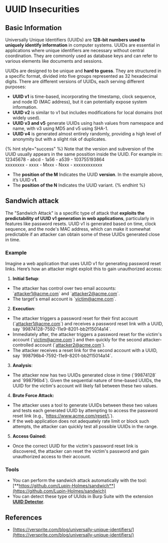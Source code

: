 # UUID Insecurities





## Basic Information

Universally Unique Identifiers (UUIDs) are **128-bit numbers used to uniquely identify information** in computer systems. UUIDs are essential in applications where unique identifiers are necessary without central coordination. They are commonly used as database keys and can refer to various elements like documents and sessions.

UUIDs are designed to be unique and **hard to guess**. They are structured in a specific format, divided into five groups represented as 32 hexadecimal digits. There are different versions of UUIDs, each serving different purposes:

* **UUID v1** is time-based, incorporating the timestamp, clock sequence, and node ID (MAC address), but it can potentially expose system information.
* **UUID v2** is similar to v1 but includes modifications for local domains (not widely used).
* **UUID v3 and v5** generate UUIDs using hash values from namespace and name, with v3 using MD5 and v5 using SHA-1.
* **UUID v4** is generated almost entirely randomly, providing a high level of anonymity but with a slight risk of duplicates.

{% hint style="success" %}
Note that the version and subversion of the UUID usually appears in the same possition inside the UUID. For example in:\
12345678 - abcd - 1a56 - a539 - 103755193864\
xxxxxxxx  - xxxx - Mxxx - Nxxx - xxxxxxxxxxxx

* The **position of the M** Indicates the UUID **version**. In the example above, it’s UUID v**1**.
* The **position of the N** Indicates the UUID variant.
{% endhint %}

## Sandwich attack

The "Sandwich Attack" is a specific type of attack that **exploits the predictability of UUID v1 generation in web applications**, particularly in features like password resets. UUID v1 is generated based on time, clock sequence, and the node's MAC address, which can make it somewhat predictable if an attacker can obtain some of these UUIDs generated close in time.

### Example

Imagine a web application that uses UUID v1 for generating password reset links. Here’s how an attacker might exploit this to gain unauthorized access:

1. **Initial Setup**:

* The attacker has control over two email accounts: \`attacker1@acme.com\` and \`attacker2@acme.com\`.
* The target's email account is \`victim@acme.com\`.

2. **Execution**:

* The attacker triggers a password reset for their first account (\`attacker1@acme.com\`) and receives a password reset link with a UUID, say \`99874128-7592-11e9-8201-bb2f15014a14\`.
* Immediately after, the attacker triggers a password reset for the victim's account (\`victim@acme.com\`) and then quickly for the second attacker-controlled account (\`attacker2@acme.com\`).
* The attacker receives a reset link for the second account with a UUID, say \`998796b4-7592-11e9-8201-bb2f15014a14\`.

3. **Analysis**:

* The attacker now has two UUIDs generated close in time (\`99874128\` and \`998796b4\`). Given the sequential nature of time-based UUIDs, the UUID for the victim's account will likely fall between these two values.

4. **Brute Force Attack:**

* The attacker uses a tool to generate UUIDs between these two values and tests each generated UUID by attempting to access the password reset link (e.g., \`https://www.acme.com/reset/\<generated-UUID>\`).
* If the web application does not adequately rate limit or block such attempts, the attacker can quickly test all possible UUIDs in the range.

5. **Access Gained:**

* Once the correct UUID for the victim's password reset link is discovered, the attacker can reset the victim's password and gain unauthorized access to their account.

### Tools

* You can perform the sandwich attack automatically with the tool: [**https://github.com/Lupin-Holmes/sandwich**](https://github.com/Lupin-Holmes/sandwich)
* You can detect these type of UUIds in Burp Suite with the extension [**UUID Detector**](https://portswigger.net/bappstore/65f32f209a72480ea5f1a0dac4f38248).

## References

* [https://versprite.com/blog/universally-unique-identifiers/](https://versprite.com/blog/universally-unique-identifiers/)





